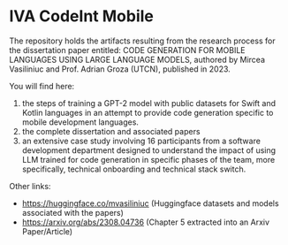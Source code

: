 # IVA CodeInt Mobile

The repository holds the artifacts resulting from the research process for the dissertation paper entitled: CODE GENERATION FOR MOBILE LANGUAGES USING LARGE LANGUAGE MODELS, authored by Mircea Vasiliniuc and Prof. Adrian Groza (UTCN), published in 2023.

You will find here: 
1. the steps of training a GPT-2 model with public datasets for Swift and Kotlin languages in an attempt to provide code generation specific to mobile development languages.
2. the complete dissertation and associated papers
3. an extensive case study involving 16 participants from a software development department designed to understand the impact of using LLM trained for code generation in specific phases of the team, more specifically, technical onboarding and technical stack switch.

Other links: 
* https://huggingface.co/mvasiliniuc (Huggingface datasets and models associated with the papers)
* https://arxiv.org/abs/2308.04736 (Chapter 5 extracted into an Arxiv Paper/Article)
